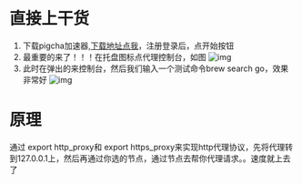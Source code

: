 # 直接上干货
1. 下载pigcha加速器,[下载地址点我](https://pigpigchacha.github.io/officialsite)，注册登录后，点开始按钮
2. 最重要的来了！！！在托盘图标点代理控制台，如图
![img](https://cdn.processon.com/605b3a0b6376897007792fd3)
3. 此时在弹出的来控制台，然后我们输入一个测试命令brew search go，效果非常好
![img](https://cdn.processon.com/605b3d136376897007793825)

# 原理
通过 export http_proxy和 export https_proxy来实现http代理协议，先将代理转到127.0.0.1上，然后再通过你选的节点，通过节点去帮你代理请求。。速度就上去了
